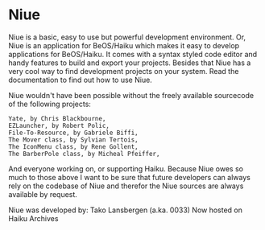 # Niue
Niue is a basic, easy to use but powerful development environment. Or, Niue is an application 
for BeOS/Haiku which makes it easy to develop applications for BeOS/Haiku. It comes with a 
syntax styled code editor and handy features to build and export your projects. Besides that Niue 
has a very cool way to find development projects on your system. Read the documentation to find 
out how to use Niue.

Niue wouldn't have been possible without the freely available sourcecode of the following projects:

	Yate, by Chris Blackbourne,
	EZLauncher, by Robert Polic,
	File-To-Resource, by Gabriele Biffi,
	The Mover class, by Sylvian Tertois,
	The IconMenu class, by Rene Gollent,
	The BarberPole class, by Micheal Pfeiffer,

And everyone working on, or supporting Haiku. Because Niue owes so much to those above I want
to be sure that future developers can always rely on the codebase of Niue and therefor the Niue 
sources are always available by request.

Niue was developed by: Tako Lansbergen (a.ka. 0033)
Now hosted on Haiku Archives
